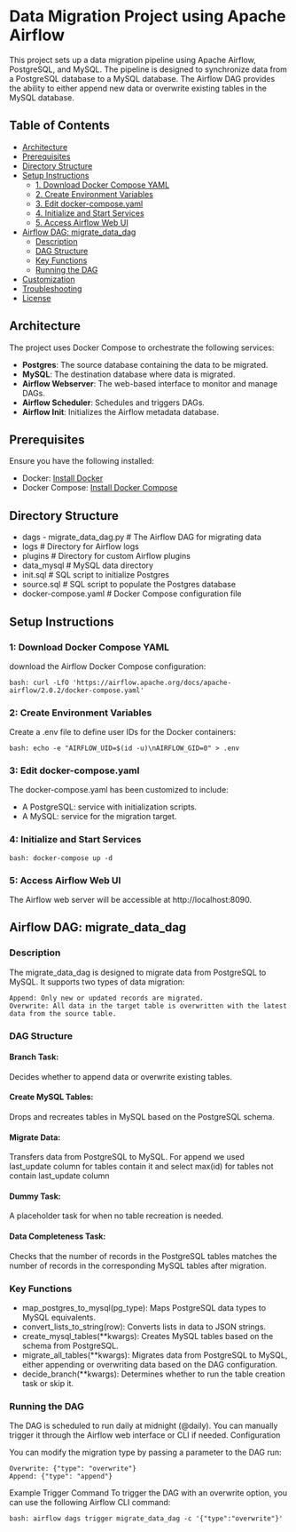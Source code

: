 # Data Migration Project using Apache Airflow

This project sets up a data migration pipeline using Apache Airflow, PostgreSQL, and MySQL. The pipeline is designed to synchronize data from a PostgreSQL database to a MySQL database. The Airflow DAG provides the ability to either append new data or overwrite existing tables in the MySQL database.

## Table of Contents

- [Architecture](#architecture)
- [Prerequisites](#prerequisites)
- [Directory Structure](#directory-structure)
- [Setup Instructions](#setup-instructions)
  - [1. Download Docker Compose YAML](#1-download-docker-compose-yaml)
  - [2. Create Environment Variables](#2-create-environment-variables)
  - [3. Edit docker-compose.yaml](#3-edit-docker-composeyaml)
  - [4. Initialize and Start Services](#4-initialize-and-start-services)
  - [5. Access Airflow Web UI](#5-access-airflow-web-ui)
- [Airflow DAG: migrate_data_dag](#airflow-dag-migrate_data_dag)
  - [Description](#description)
  - [DAG Structure](#dag-structure)
  - [Key Functions](#key-functions)
  - [Running the DAG](#running-the-dag)
- [Customization](#customization)
- [Troubleshooting](#troubleshooting)
- [License](#license)




## Architecture

The project uses Docker Compose to orchestrate the following services:

- **Postgres**: The source database containing the data to be migrated.
- **MySQL**: The destination database where data is migrated.
- **Airflow Webserver**: The web-based interface to monitor and manage DAGs.
- **Airflow Scheduler**: Schedules and triggers DAGs.
- **Airflow Init**: Initializes the Airflow metadata database.

## Prerequisites

Ensure you have the following installed:

- Docker: [Install Docker](https://docs.docker.com/get-docker/)
- Docker Compose: [Install Docker Compose](https://docs.docker.com/compose/install/)

## Directory Structure

- dags - migrate_data_dag.py # The Airflow DAG for migrating data
- logs                       # Directory for Airflow logs
- plugins                    # Directory for custom Airflow plugins
- data_mysql                 # MySQL data directory
- init.sql                   # SQL script to initialize Postgres
- source.sql                 # SQL script to populate the Postgres database
- docker-compose.yaml        # Docker Compose configuration file

## Setup Instructions

### 1: Download Docker Compose YAML
download the Airflow Docker Compose configuration:

    bash: curl -LfO 'https://airflow.apache.org/docs/apache-airflow/2.0.2/docker-compose.yaml'

### 2: Create Environment Variables
Create a .env file to define user IDs for the Docker containers:

    bash: echo -e "AIRFLOW_UID=$(id -u)\nAIRFLOW_GID=0" > .env

### 3: Edit docker-compose.yaml
The docker-compose.yaml has been customized to include:

- A PostgreSQL: service with initialization scripts.
- A MySQL: service for the migration target.

### 4: Initialize and Start Services

    bash: docker-compose up -d

### 5: Access Airflow Web UI
The Airflow web server will be accessible at http://localhost:8090.



## Airflow DAG: migrate_data_dag
### Description

The migrate_data_dag is designed to migrate data from PostgreSQL to MySQL. It supports two types of data migration:

    Append: Only new or updated records are migrated.
    Overwrite: All data in the target table is overwritten with the latest data from the source table.

### DAG Structure

#### Branch Task: 
Decides whether to append data or overwrite existing tables.
#### Create MySQL Tables: 
Drops and recreates tables in MySQL based on the PostgreSQL schema.
#### Migrate Data: 
Transfers data from PostgreSQL to MySQL. For append we used last_update column for tables contain it and select max(id) for tables not contain last_update column
#### Dummy Task: 
A placeholder task for when no table recreation is needed.
#### Data Completeness Task: 
Checks that the number of records in the PostgreSQL tables matches the number of records in the corresponding MySQL tables after migration.
                       

### Key Functions

  - map_postgres_to_mysql(pg_type): Maps PostgreSQL data types to MySQL equivalents.
  - convert_lists_to_string(row): Converts lists in data to JSON strings.
  - create_mysql_tables(**kwargs): Creates MySQL tables based on the schema from PostgreSQL.
  - migrate_all_tables(**kwargs): Migrates data from PostgreSQL to MySQL, either appending or overwriting data based on the DAG configuration.
  - decide_branch(**kwargs): Determines whether to run the table creation task or skip it.

### Running the DAG

The DAG is scheduled to run daily at midnight (@daily). You can manually trigger it through the Airflow web interface or CLI if needed.
Configuration

You can modify the migration type by passing a parameter to the DAG run:

    Overwrite: {"type": "overwrite"}
    Append: {"type": "append"}

Example Trigger Command
To trigger the DAG with an overwrite option, you can use the following Airflow CLI command:

    bash: airflow dags trigger migrate_data_dag -c '{"type":"overwrite"}'



